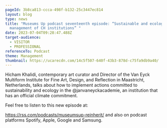 ```yaml
---
pageId: 3b8ca813-ccca-498f-b132-25c3447ec814
layout: blog
type: news
title: "Museums Up podcast seventeenth episode: “Sustainable and ecology-driven
  management of CH institutions” "
date: 2023-07-04T09:28:47.488Z
target-audience:
  - VISITOR
  - PROFESSIONAL
referenceTo: Podcast
theme: Management
thumbnail: https://ucarecdn.com/14c5f507-640f-43b3-878d-c75fa9db9a40/
---
```

Hicham Khalidi, contemporary art curator and Director of the Van Eyck Multiform Institute for Fine Art, Design, and Reflection in Maastricht, Netherlands, talks about how to implement actions committed to sustainability and ecology in the @janvaneyckacademie, an institution that has an official climate commitment. 

Feel free to listen to this new episode at:

<https://rss.com/podcasts/museumsup-reinherit/> and also on podcast platforms Spotify, Apple, Google and Samsung.